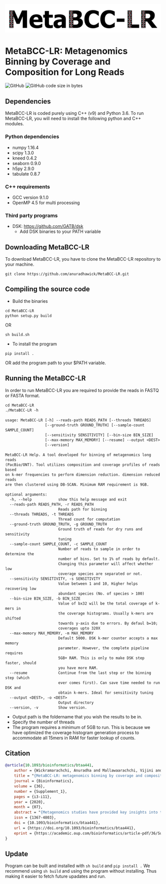 <p align="center">
  <img src="MetaBCC-LR_logo.png" width="600" title="Final Labelling" alt="Final Labelling">
</p>

# MetaBCC-LR: Metagenomics Binning by Coverage and Composition for Long Reads

![GitHub](https://img.shields.io/github/license/anuradhawick/MetaBCC-LR)
![GitHub code size in bytes](https://img.shields.io/github/languages/code-size/anuradhawick/MetaBCC-LR)

## Dependencies
MetaBCC-LR is coded purely using C++ (v9) and Python 3.6. To run MetaBCC-LR, you will need to install the following python and C++ modules.

### Python dependencies
* numpy 1.16.4 
* scipy 1.3.0 
* kneed 0.4.2
* seaborn 0.9.0
* h5py 2.9.0
* tabulate 0.8.7

### C++ requirements
* GCC version 9.1.0
* OpenMP 4.5 for multi processing

### Third party programs
* DSK: https://github.com/GATB/dsk
    * Add DSK binaries to your PATH variable

## Downloading MetaBCC-LR
To download MetaBCC-LR, you have to clone the MetaBCC-LR repository to your machine.

```
git clone https://github.com/anuradhawick/MetaBCC-LR.git
```

## Compiling the source code
* Build the binaries
```
cd MetaBCC-LR
python setup.py build
```
OR
```
sh build.sh
```    
* To install the program 
```
pip install .
```
OR add the program path to your $PATH variable.

## Running the MetaBCC-LR
In order to run MetaBCC-LR you are required to provide the reads in FASTQ or FASTA format.

```
cd MetaBCC-LR
./MetaBCC-LR -h

usage: MetaBCC-LR [-h] --reads-path READS_PATH [--threads THREADS]
                  [--ground-truth GROUND_TRUTH] [--sample-count SAMPLE_COUNT]
                  [--sensitivity SENSITIVITY] [--bin-size BIN_SIZE]
                  [--max-memory MAX_MEMORY] [--resume] --output <DEST>
                  [--version]

MetaBCC-LR Help. A tool developed for binning of metagenomics long reads
(PacBio/ONT). Tool utilizes composition and coverage profiles of reads based
on k-mer frequencies to perform dimension reduction. dimension reduced reads
are then clustered using DB-SCAN. Minimum RAM requirement is 9GB.

optional arguments:
  -h, --help            show this help message and exit
  --reads-path READS_PATH, -r READS_PATH
                        Reads path for binning
  --threads THREADS, -t THREADS
                        Thread count for computation
  --ground-truth GROUND_TRUTH, -g GROUND_TRUTH
                        Ground truth of reads for dry runs and sensitivity
                        tuning
  --sample-count SAMPLE_COUNT, -c SAMPLE_COUNT
                        Number of reads to sample in order to determine the
                        number of bins. Set to 1% of reads by default.
                        Changing this parameter will affect whether low
                        coverage species are separated or not.
  --sensitivity SENSITIVITY, -s SENSITIVITY
                        Value between 1 and 10, Higher helps recovering low
                        abundant species (No. of species > 100)
  --bin-size BIN_SIZE, -b BIN_SIZE
                        Value of bx32 will be the total coverage of k-mers in
                        the coverage histograms. Usually k-mers are shifted
                        towards y-axis due to errors. By defaul b=10;
                        coverages upto 320X
  --max-memory MAX_MEMORY, -m MAX_MEMORY
                        Default 5000. DSK k-mer counter accepts a max memory
                        parameter. However, the complete pipeline requires
                        5GB+ RAM. This is only to make DSK step faster, should
                        you have more RAM.
  --resume              Continue from the last step or the binning step (which
                        ever comes first). Can save time needed to run DSK and
                        obtain k-mers. Ideal for sensitivity tuning
  --output <DEST>, -o <DEST>
                        Output directory
  --version, -v         Show version.
```
* Output path is the foldername that you wish the results to be in.
* Specify the number of threads
* The program requires a minimum of 5GB to run. This is because we have optimized the coverage histogram generation process to accommodate all 15mers in RAM for faster lookup of counts.

## Citation

```bibtex
@article{10.1093/bioinformatics/btaa441,
    author = {Wickramarachchi, Anuradha and Mallawaarachchi, Vijini and Rajan, Vaibhav and Lin, Yu},
    title = "{MetaBCC-LR: metagenomics binning by coverage and composition for long reads}",
    journal = {Bioinformatics},
    volume = {36},
    number = {Supplement_1},
    pages = {i3-i11},
    year = {2020},
    month = {07},
    abstract = "{Metagenomics studies have provided key insights into the composition and structure of microbial communities found in different environments. Among the techniques used to analyse metagenomic data, binning is considered a crucial step to characterize the different species of micro-organisms present. The use of short-read data in most binning tools poses several limitations, such as insufficient species-specific signal, and the emergence of long-read sequencing technologies offers us opportunities to surmount them. However, most current metagenomic binning tools have been developed for short reads. The few tools that can process long reads either do not scale with increasing input size or require a database with reference genomes that are often unknown. In this article, we present MetaBCC-LR, a scalable reference-free binning method which clusters long reads directly based on their k-mer coverage histograms and oligonucleotide composition.We evaluate MetaBCC-LR on multiple simulated and real metagenomic long-read datasets with varying coverages and error rates. Our experiments demonstrate that MetaBCC-LR substantially outperforms state-of-the-art reference-free binning tools, achieving ∼13\\% improvement in F1-score and ∼30\\% improvement in ARI compared to the best previous tools. Moreover, we show that using MetaBCC-LR before long-read assembly helps to enhance the assembly quality while significantly reducing the assembly cost in terms of time and memory usage. The efficiency and accuracy of MetaBCC-LR pave the way for more effective long-read-based metagenomics analyses to support a wide range of applications.The source code is freely available at: https://github.com/anuradhawick/MetaBCC-LR.Supplementary data are available at Bioinformatics online.}",
    issn = {1367-4803},
    doi = {10.1093/bioinformatics/btaa441},
    url = {https://doi.org/10.1093/bioinformatics/btaa441},
    eprint = {https://academic.oup.com/bioinformatics/article-pdf/36/Supplement\_1/i3/33488763/btaa441.pdf},
}
```

## Update

Program can be built and installed with `sh build` and `pip install .` 
We recommend using `sh build` and using the program without installing. Thus making it easier to fetch future upadates and run.

